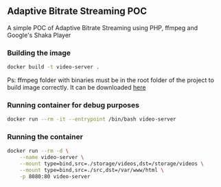## Adaptive Bitrate Streaming POC

A simple POC of Adaptive Bitrate Streaming using PHP, ffmpeg and Google's Shaka Player

### Building the image
```bash
docker build -t video-server .
```
Ps: ffmpeg folder with binaries must be in the root folder of the project to build image correctly. It can be downloaded [here](https://johnvansickle.com/ffmpeg/)

### Running container for debug purposes
```bash
docker run --rm -it --entrypoint /bin/bash video-server
```

### Running the container
```bash
docker run --rm -d \
    --name video-server \
    --mount type=bind,src=./storage/videos,dst=/storage/videos \
    --mount type=bind,src=./src,dst=/var/www/html \
    -p 8080:80 video-server
```


